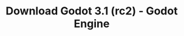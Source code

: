 ---
# Generated by /tools/generators/src/download_archive_generator !!! do not edit by hand !!!
title: 'Download Godot 3.1 (rc2) - Godot Engine'
type: 'download/archive'
name: '3.1'
flavor: 'rc2'
release_date: '2019-03-11T03:00:00-00:00'
release_notes: 'article/release-candidate-godot-3-1-rc-2/'
primaryPlatforms:
  - 'android.apk'
  - 'macos.universal'
  - 'windows.64'
  - 'linux_server.headless.64'
  - 'web'
  - 'templates'
links:
  android.apk:
    name: 'android.apk'
    title: 'Android'
    caption: 'APK Universal (ARM64 + ARMv7 + x86_64 + x86)'
    tags:
      - 'APK download'
      - 'ARM64/v7'
      - 'x86 (64 & 32 bit)'
    hosts:
      github_builds:
        regular: 'https://github.com/godotengine/godot-builds/releases/download/3.1-rc2/Godot_v3.1-rc2_android_editor.apk'
        mono: '#'
      github:
        regular: 'https://github.com/godotengine/godot/releases/download/3.1-rc2/Godot_v3.1-rc2_android_editor.apk'
        mono: '#'
  macos.universal:
    name: 'macos.universal'
    title: 'macOS'
    caption: 'Universal (x86_64 + Silício da Apple)'
    tags:
      - 'Intel/Apple Silicon'
      - '64 bit'
    hosts:
      github_builds:
        regular: 'https://github.com/godotengine/godot-builds/releases/download/3.1-rc2/Godot_v3.1-rc2_osx.universal.zip'
        mono: 'https://github.com/godotengine/godot-builds/releases/download/3.1-rc2/Godot_v3.1-rc2_mono_osx.universal.zip'
      github:
        regular: 'https://github.com/godotengine/godot/releases/download/3.1-rc2/Godot_v3.1-rc2_osx.universal.zip'
        mono: 'https://github.com/godotengine/godot/releases/download/3.1-rc2/Godot_v3.1-rc2_mono_osx.universal.zip'
  windows.64:
    name: 'windows.64'
    title: 'Windows'
    caption: 'Padrão (x86_64)'
    tags:
      - '64 bit'
    hosts:
      github_builds:
        regular: 'https://github.com/godotengine/godot-builds/releases/download/3.1-rc2/Godot_v3.1-rc2_win64.exe.zip'
        mono: 'https://github.com/godotengine/godot-builds/releases/download/3.1-rc2/Godot_v3.1-rc2_mono_win64.zip'
      github:
        regular: 'https://github.com/godotengine/godot/releases/download/3.1-rc2/Godot_v3.1-rc2_win64.exe.zip'
        mono: 'https://github.com/godotengine/godot/releases/download/3.1-rc2/Godot_v3.1-rc2_mono_win64.zip'
  linux_server.headless.64:
    name: 'linux_server.headless.64'
    title: 'Linux Server'
    caption: 'Headless (x86_64)'
    tags:
      - '64 bit'
      - 'Headless'
    hosts:
      github_builds:
        regular: 'https://github.com/godotengine/godot-builds/releases/download/3.1-rc2/Godot_v3.1-rc2_linux_headless.64.zip'
        mono: 'https://github.com/godotengine/godot-builds/releases/download/3.1-rc2/Godot_v3.1-rc2_mono_linux_headless_64.zip'
      github:
        regular: 'https://github.com/godotengine/godot/releases/download/3.1-rc2/Godot_v3.1-rc2_linux_headless.64.zip'
        mono: 'https://github.com/godotengine/godot/releases/download/3.1-rc2/Godot_v3.1-rc2_mono_linux_headless_64.zip'
  web:
    name: 'web'
    title: 'Editor Web'
    caption: ''
    tags:
      - 'Self-hosted'
      - 'Cross-platform'
    hosts:
      github_builds:
        regular: 'https://github.com/godotengine/godot-builds/releases/download/3.1-rc2/Godot_v3.1-rc2_web_editor.zip'
        mono: '#'
      github:
        regular: 'https://github.com/godotengine/godot/releases/download/3.1-rc2/Godot_v3.1-rc2_web_editor.zip'
        mono: '#'
  linux.64:
    name: 'linux.64'
    title: 'Linux'
    caption: 'Padrão (x86_64)'
    tags:
      - '64 bit'
    hosts:
      github_builds:
        regular: 'https://github.com/godotengine/godot-builds/releases/download/3.1-rc2/Godot_v3.1-rc2_x11.64.zip'
        mono: 'https://github.com/godotengine/godot-builds/releases/download/3.1-rc2/Godot_v3.1-rc2_mono_x11_64.zip'
      github:
        regular: 'https://github.com/godotengine/godot/releases/download/3.1-rc2/Godot_v3.1-rc2_x11.64.zip'
        mono: 'https://github.com/godotengine/godot/releases/download/3.1-rc2/Godot_v3.1-rc2_mono_x11_64.zip'
  linux.32:
    name: 'linux.32'
    title: 'Linux'
    caption: 'Padrão (x86)'
    tags:
      - '32 bit'
    hosts:
      github_builds:
        regular: 'https://github.com/godotengine/godot-builds/releases/download/3.1-rc2/Godot_v3.1-rc2_x11.32.zip'
        mono: 'https://github.com/godotengine/godot-builds/releases/download/3.1-rc2/Godot_v3.1-rc2_mono_x11_32.zip'
      github:
        regular: 'https://github.com/godotengine/godot/releases/download/3.1-rc2/Godot_v3.1-rc2_x11.32.zip'
        mono: 'https://github.com/godotengine/godot/releases/download/3.1-rc2/Godot_v3.1-rc2_mono_x11_32.zip'
  windows.32:
    name: 'windows.32'
    title: 'Windows'
    caption: 'Padrão (x86)'
    tags:
      - '32 bit'
    hosts:
      github_builds:
        regular: 'https://github.com/godotengine/godot-builds/releases/download/3.1-rc2/Godot_v3.1-rc2_win32.exe.zip'
        mono: 'https://github.com/godotengine/godot-builds/releases/download/3.1-rc2/Godot_v3.1-rc2_mono_win32.zip'
      github:
        regular: 'https://github.com/godotengine/godot/releases/download/3.1-rc2/Godot_v3.1-rc2_win32.exe.zip'
        mono: 'https://github.com/godotengine/godot/releases/download/3.1-rc2/Godot_v3.1-rc2_mono_win32.zip'
  linux_server.64:
    name: 'linux_server.64'
    title: 'Servidor Linux'
    caption: 'Padrão (x86_64)'
    tags:
      - '64 bit'
    hosts:
      github_builds:
        regular: 'https://github.com/godotengine/godot-builds/releases/download/3.1-rc2/Godot_v3.1-rc2_linux_server.64.zip'
        mono: 'https://github.com/godotengine/godot-builds/releases/download/3.1-rc2/Godot_v3.1-rc2_mono_linux_server_64.zip'
      github:
        regular: 'https://github.com/godotengine/godot/releases/download/3.1-rc2/Godot_v3.1-rc2_linux_server.64.zip'
        mono: 'https://github.com/godotengine/godot/releases/download/3.1-rc2/Godot_v3.1-rc2_mono_linux_server_64.zip'
  aar_library:
    name: 'aar_library'
    title: 'Biblioteca de AAR'
    caption: ''
    tags:
      - 'Android plugins'
      - 'Java'
      - 'Kotlin'
    hosts:
      github_builds:
        regular: 'https://github.com/godotengine/godot-builds/releases/download/3.1-rc2/godot-lib.3.1.rc2.release.aar'
        mono: 'https://github.com/godotengine/godot-builds/releases/download/3.1-rc2/godot-lib.3.1.rc2.mono.release.aar'
      github:
        regular: 'https://github.com/godotengine/godot/releases/download/3.1-rc2/godot-lib.3.1.rc2.release.aar'
        mono: 'https://github.com/godotengine/godot/releases/download/3.1-rc2/godot-lib.3.1.rc2.mono.release.aar'
  templates:
    name: 'templates'
    title: 'Modelos de exportação'
    caption: ''
    tags:
      - 'Utilizado para exportar os seus jogos para todas as plataformas suportadas'
    hosts:
      github_builds:
        regular: 'https://github.com/godotengine/godot-builds/releases/download/3.1-rc2/Godot_v3.1-rc2_export_templates.tpz'
        mono: 'https://github.com/godotengine/godot-builds/releases/download/3.1-rc2/Godot_v3.1-rc2_mono_export_templates.tpz'
      github:
        regular: 'https://github.com/godotengine/godot/releases/download/3.1-rc2/Godot_v3.1-rc2_export_templates.tpz'
        mono: 'https://github.com/godotengine/godot/releases/download/3.1-rc2/Godot_v3.1-rc2_mono_export_templates.tpz'
---